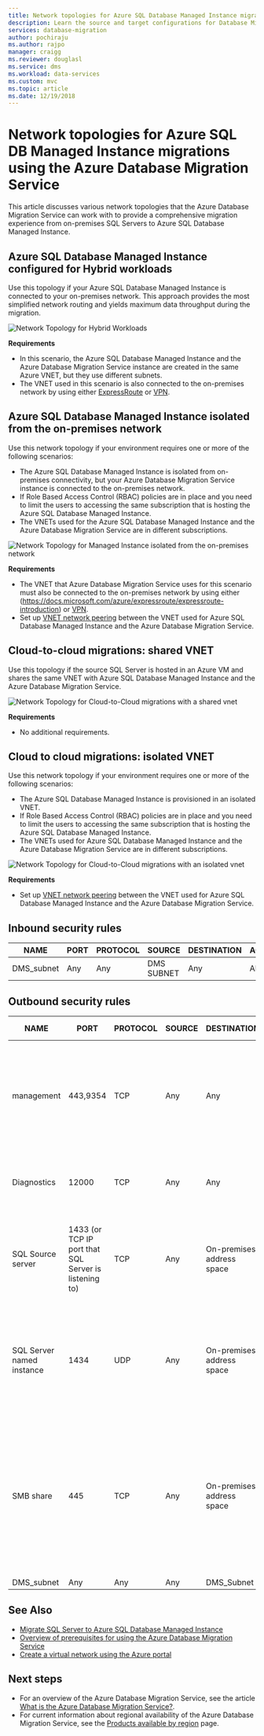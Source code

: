 ```yaml
---
title: Network topologies for Azure SQL Database Managed Instance migrations using the Azure Database Migration Service | Microsoft Docs
description: Learn the source and target configurations for Database Migration Service.
services: database-migration
author: pochiraju
ms.author: rajpo
manager: craigg
ms.reviewer: douglasl
ms.service: dms
ms.workload: data-services
ms.custom: mvc
ms.topic: article
ms.date: 12/19/2018
---
```


# Network topologies for Azure SQL DB Managed Instance migrations using the Azure Database Migration Service
This article discusses various network topologies that the Azure Database Migration Service can work with to provide a comprehensive migration experience from on-premises SQL Servers to Azure SQL Database Managed Instance.

## Azure SQL Database Managed Instance configured for Hybrid workloads 
Use this topology if your Azure SQL Database Managed Instance is connected to your on-premises network. This approach provides the most simplified network routing and yields maximum data throughput during the migration.

![Network Topology for Hybrid Workloads](media/resource-network-topologies/hybrid-workloads.png)

**Requirements**
- In this scenario, the Azure SQL Database Managed Instance and the Azure Database Migration Service instance are created in the same Azure VNET, but they use different subnets.  
- The VNET used in this scenario is also connected to the on-premises network by using either [ExpressRoute](https://docs.microsoft.com/azure/expressroute/expressroute-introduction) or [VPN](https://docs.microsoft.com/azure/vpn-gateway/vpn-gateway-about-vpngateways).

## Azure SQL Database Managed Instance isolated from the on-premises network
Use this network topology if your environment requires one or more of the following scenarios:
- The Azure SQL Database Managed Instance is isolated from on-premises connectivity, but your Azure Database Migration Service instance is connected to the on-premises network.
- If Role Based Access Control (RBAC) policies are in place and you need to limit the users to accessing the same subscription that is hosting the Azure SQL Database Managed Instance.
- The VNETs used for the Azure SQL Database Managed Instance and the Azure Database Migration Service are in different subscriptions.

![Network Topology for Managed Instance isolated from the on-premises network](media/resource-network-topologies/mi-isolated-workload.png)

**Requirements**
- The VNET that Azure Database Migration Service uses for this scenario must also be connected to the on-premises network by using either (https://docs.microsoft.com/azure/expressroute/expressroute-introduction) or [VPN](https://docs.microsoft.com/azure/vpn-gateway/vpn-gateway-about-vpngateways).
- Set up [VNET network peering](https://docs.microsoft.com/azure/virtual-network/virtual-network-peering-overview) between the VNET used for Azure SQL Database Managed Instance and the Azure Database Migration Service.


## Cloud-to-cloud migrations: shared VNET

Use this topology if the source SQL Server is hosted in an Azure VM and shares the same VNET with Azure SQL Database Managed Instance and the Azure Database Migration Service.

![Network Topology for Cloud-to-Cloud migrations with a shared vnet](media/resource-network-topologies/cloud-to-cloud.png)

**Requirements**
- No additional requirements.

## Cloud to cloud migrations: isolated VNET

Use this network topology if your environment requires one or more of the following scenarios:
- The Azure SQL Database Managed Instance is provisioned in an isolated VNET.
- If Role Based Access Control (RBAC) policies are in place and you need to limit the users to accessing the same subscription that is hosting the Azure SQL Database Managed Instance.
- The VNETs used for Azure SQL Database Managed Instance and the Azure Database Migration Service are in different subscriptions.

![Network Topology for Cloud-to-Cloud migrations with an isolated vnet](media/resource-network-topologies/cloud-to-cloud-isolated.png)

**Requirements**
- Set up [VNET network peering](https://docs.microsoft.com/azure/virtual-network/virtual-network-peering-overview) between the VNET used for Azure SQL Database Managed Instance and the Azure Database Migration Service.

## Inbound security rules

| **NAME**   | **PORT** | **PROTOCOL** | **SOURCE** | **DESTINATION** | **ACTION** |
|------------|----------|--------------|------------|-----------------|------------|
| DMS_subnet | Any      | Any          | DMS SUBNET | Any             | Allow      |

## Outbound security rules

| **NAME**                  | **PORT**                                              | **PROTOCOL** | **SOURCE** | **DESTINATION**           | **ACTION** | **Reason for rule**                                                                                                                                                                              |
|---------------------------|-------------------------------------------------------|--------------|------------|---------------------------|------------|--------------------------------------------------------------------------------------------------------------------------------------------------------------------------------------------------|
| management                | 443,9354                                              | TCP          | Any        | Any                       | Allow      | Management plane communication through service bus and Azure blob storage. <br/>(If Microsoft peering is enabled, you may not need this rule.)                                                             |
| Diagnostics               | 12000                                                 | TCP          | Any        | Any                       | Allow      | DMS uses this rule to collect diagnostic information for troubleshooting purposes.                                                                                                                      |
| SQL Source server         | 1433 (or TCP IP port that SQL Server is listening to) | TCP          | Any        | On-premises address space | Allow      | SQL Server source connectivity from DMS <br/>(If you have site-to-site connectivity, you may not need this rule.)                                                                                       |
| SQL Server named instance | 1434                                                  | UDP          | Any        | On-premises address space | Allow      | SQL Server named instance source connectivity from DMS <br/>(If you have site-to-site connectivity, you may not need this rule.)                                                                        |
| SMB share                 | 445                                                   | TCP          | Any        | On-premises address space | Allow      | SMB network share for DMS to store database backup files for migrations to Azure SQL Database MI and SQL Servers on Azure VM <br/>(If you have site-to-site connectivity, you may not need this rule). |
| DMS_subnet                | Any                                                   | Any          | Any        | DMS_Subnet                | Allow      |                                                                                                                                                                                                  |

## See Also
- [Migrate SQL Server to Azure SQL Database Managed Instance](https://docs.microsoft.com/azure/dms/tutorial-sql-server-to-managed-instance)
- [Overview of prerequisites for using the Azure Database Migration Service](https://docs.microsoft.com/azure/dms/pre-reqs)
- [Create a virtual network using the Azure portal](https://docs.microsoft.com/azure/virtual-network/quick-create-portal)

## Next steps
- For an overview of the Azure Database Migration Service, see the article [What is the Azure Database Migration Service?](dms-overview.md).
- For current information about regional availability of the Azure Database Migration Service, see the [Products available by region](https://azure.microsoft.com/global-infrastructure/services/?products=database-migration) page.